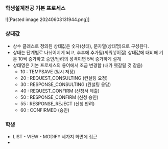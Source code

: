 
### 학생설계전공 기본 프로세스

![[Pasted image 20240603131944.png]]


### 상태값
- 상수 클래스로 정의된 상태값은 숫자(상태), 문자열(상태명)으로 구성된다.
- 상태는 단계별로 나뉘어지게 되고, 추후에 추가될(끼워넣어질) 상태값에 대비해 기본 10씩 증가하고 승인/반려의 성격이면 5씩 증가하게 설계
- 상태명은 기본 프로세스의 용어에서 조금 변경함 (내가 헷갈릴 것 같음)
	-  10 : TEMPSAVE (임시 저장)
	-  20 : REQUEST_CONSULTING (컨설팅 요청)
	-  30 : RESPONSE_CONSULTING (컨설팅 응답)
	-  40 : REQUEST_CONFIRM (신청서 제출)
	-  50 : RESPONSE_CONFIRM (신청 승인)
	-  55 : RESPONSE_REJECT (신청 반려)
	-  60 : CONFIRMED (승인)

### 학생
-  LIST - VIEW - MODIFY 세가지 화면에 접근
-  